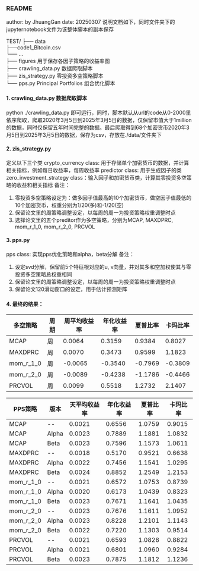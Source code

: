 ### README
author: by JhuangGan
date: 20250307
说明文档如下，同时文件夹下的jupyternotebook文件为该整体脚本的副本保存

TEST/
├── data </br>
    ├──code1_Bitcoin.csv  </br>
    └── ... </br>
├── figures 用于保存各因子策略的收益率图 </br>
├── crawling_data.py  数据爬取脚本 </br>
├── zis_strategy.py  零投资多空策略脚本 </br>
└── pps.py  Principal Portfolios 组合优化脚本 </br>

#### 1. crawling_data.py  数据爬取脚本
python ./crawling_data.py 即可运行，同时，脚本默认从url的code从0-2000里依序爬取，爬取2020年3月5日到2025年3月5日的数据，仅保留市值大于1million的数据，同时仅保留五年时间完整的数据。最后爬取得到68个加密货币2020年3月5日到2025年3月5日的数据，保存为csv，存放在./data/文件夹下

#### 2. zis_strategy.py
定义以下三个类
crypto_currency class: 用于存储单个加密货币的数据，并计算相关指标，例如每日收益率，每周收益率
predictor class: 用于生成因子的类
zero_investment_strategy class：输入因子和加密货币类，计算其零投资多空策略的收益和相关指标
备注：
1. 零投资多空策略设定为：做多因子值最高的10个加密货币，做空因子值最低的10个加密货币，权重分别为1/20(多)和-1/20(空)
2. 保留论文里的周策略调整设定，以每周的周一为投资策略权重调整时点
3. 选择论文里的五个preditor作为多空策略，分别为MCAP, MAXDPRC, mom_r_1_0, mom_r_2_0, PRCVOL


#### 3. pps.py 
pps class: 实现pps优化策略和alpha，beta分解
备注：
1. 设定svd分解，保留前5个特征根对应的u, v向量，并对其多和空加权使其与零投资多空策略总权重相同
2. 保留论文里的周策略调整设定，以每周的周一为投资策略权重调整时点
3. 保留论文120滑动窗口的设定，用于估计预测矩阵


#### 4. 最终的结果：

| 多空策略    | 周期 | 周平均收益率    | 年化收益率 | 夏普比率 | 卡玛比率 |
|-------------|------|-----------------|------------|----------|----------|
| MCAP       | 周   | 0.0064          | 0.3159     | 0.9384   | 0.8027   |
| MAXDPRC    | 周   | 0.0070          | 0.3473     | 0.9599   | 1.1823   |
| mom_r_1_0  | 周   | -0.0065         | -0.3540    | -0.7969  | -0.3809  |
| mom_r_2_0  | 周   | -0.0089         | -0.4238    | -1.1786  | -0.4466  |
| PRCVOL     | 周   | 0.0099          | 0.5518     | 1.2732   | 2.1407   |

| PPS策略     | 版本   | 天平均收益率 | 年化收益率 | 夏普比率 | 卡玛比率 |
|--------------|--------|--------------|------------|----------|----------|
| MCAP         | --     | 0.0021       | 0.6556     | 1.0759   | 0.9015   |
| MCAP         | Alpha  | 0.0023       | 0.7889     | 1.1881   | 1.0832   |
| MCAP         | Beta   | 0.0023       | 0.7596     | 1.1573   | 1.0611   |
| MAXDPRC      | --     | 0.0018       | 0.5170     | 0.9521   | 0.6638   |
| MAXDPRC      | Alpha  | 0.0022       | 0.7456     | 1.1541   | 1.0295   |
| MAXDPRC      | Beta   | 0.0024       | 0.8852     | 1.2549   | 1.2153   |
| mom_r_1_0    | --     | 0.0021       | 0.6572     | 1.0753   | 0.8739   |
| mom_r_1_0    | Alpha  | 0.0020       | 0.6173     | 1.0439   | 0.8323   |
| mom_r_1_0    | Beta   | 0.0023       | 0.7671     | 1.1641   | 1.0435   |
| mom_r_2_0    | --     | 0.0023       | 0.7676     | 1.1611   | 1.0952   |
| mom_r_2_0    | Alpha  | 0.0023       | 0.8228     | 1.2101   | 1.1143   |
| mom_r_2_0    | Beta   | 0.0022       | 0.7220     | 1.1303   | 0.9514   |
| PRCVOL       | --     | 0.0021       | 0.6593     | 1.0828   | 0.8822   |
| PRCVOL       | Alpha  | 0.0021       | 0.6801     | 1.0960   | 0.9284   |
| PRCVOL       | Beta   | 0.0023       | 0.7875     | 1.1812   | 1.1236   |
